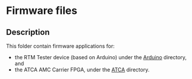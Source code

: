# Firmware files

## Description

This folder contain firmware applications for:
* the RTM Tester device (based on Arduino) under the [Arduino](Arduino) directory, and
* the ATCA AMC Carrier FPGA, under the [ATCA](ATCA) directory.